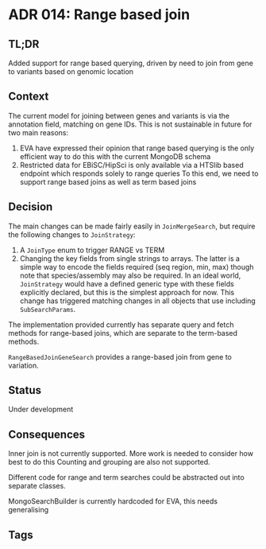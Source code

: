 # ADR 014: Range based join 

## TL;DR
Added support for range based querying, driven by need to join from gene to variants based on genomic location

## Context
The current model for joining between genes and variants is via the annotation field, matching on gene IDs. 
This is not sustainable in future for two main reasons:
1. EVA have expressed their opinion that range based querying is the only efficient way to do this with the current MongoDB schema
2. Restricted data for EBiSC/HipSci is only available via a HTSlib based endpoint which responds solely to range queries
To this end, we need to support range based joins as well as term based joins

## Decision
The main changes can be made fairly easily in `JoinMergeSearch`, but require the following changes to `JoinStrategy`:
1. A `JoinType` enum to trigger RANGE vs TERM
2. Changing the key fields from single strings to arrays.
The latter is a simple way to encode the fields required (seq region, min, max) though note that species/assembly may also be required. 
In an ideal world, `JoinStrategy` would have a defined generic type with these fields explicitly declared, but this is the simplest approach for now.
This change has triggered matching changes in all objects that use including `SubSearchParams`.

The implementation provided currently has separate query and fetch methods for range-based joins, which are separate to the term-based methods.

`RangeBasedJoinGeneSearch` provides a range-based join from gene to variation.

## Status
Under development

## Consequences
Inner join is not currently supported. More work is needed to consider how best to do this
Counting and grouping are also not supported.

Different code for range and term searches could be abstracted out into separate classes.

MongoSearchBuilder is currently hardcoded for EVA, this needs generalising

## Tags

